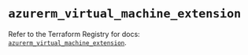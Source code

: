 # `azurerm_virtual_machine_extension`

Refer to the Terraform Registry for docs: [`azurerm_virtual_machine_extension`](https://registry.terraform.io/providers/hashicorp/azurerm/4.28.0/docs/resources/virtual_machine_extension).
